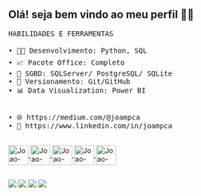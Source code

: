 ## Olá! seja bem vindo ao meu perfil 🐱‍👤
<pre>HABILIDADES E FERRAMENTAS

• 👨‍💻 Desenvolvimento: Python, SQL                               • 🌍 Inglês:           
• 📈 Pacote Office: Completo	                                Leitura/escrita - Intermediário
• 🎲 SGBD: SQLServer/ PostgreSQL/ SQLite                        Conversação - Básico
• 🐾 Versionamento: Git/GitHub                                 
• 📊 Data Visualization: Power BI                               • 🌍 Espanhol:
                                                                Leitura/conversação - Avançado
                                                                Escrita - Avançado
• 🌐 https://medium.com/@joampca
• 🤝 https://www.linkedin.com/in/joampca</pre>
<div align="center">
  <a href="https://github.com/joampca">
</div>
  <div style="display: inline_block"><br>
  <img align="center" alt="Joao-Py"height="40" width="40" src="https://cdn.jsdelivr.net/gh/devicons/devicon/icons/python/python-original.svg" />
  <img align="center" alt="Joao-Py"height="40" width="40" src="https://cdn.jsdelivr.net/gh/devicons/devicon/icons/pandas/pandas-original.svg" />
  <img align="center" alt="Joao-Py"height="40" width="40" src="https://cdn.jsdelivr.net/gh/devicons/devicon/icons/jupyter/jupyter-original.svg" />
  <img align="center" alt="Joao-Py"height="40" width="40" src="https://cdn.jsdelivr.net/gh/devicons/devicon@latest/icons/mysql/mysql-original.svg" />
  <img align="center" alt="Joao-Py"height="40" width="40" src="https://cdn.jsdelivr.net/gh/devicons/devicon@latest/icons/amazonwebservices/amazonwebservices-original-wordmark.svg" />



  
</div>
  
  ##
  
  <div>
  <a href="https://www.linkedin.com/in/joampca/" target="_blank"><img src="https://img.shields.io/badge/LinkedIn-0077B5?style=for-the-badge&logo=linkedin&logoColor=white" target="_blank"></a>
  <a href="http://api.whatsapp.com/send?phone=5541997284887"><img src="https://img.shields.io/badge/WhatsApp-25D366?style=for-the-badge&logo=whatsapp&logoColor=white" target="_blank"></a>
 	<a href="https://medium.com/@joampca"><img src="https://img.shields.io/badge/Medium-12100E?style=for-the-badge&logo=medium&logoColor=white" 
target="_blank"></a>
 <a href="https://open.spotify.com/user/12153814250?si=ejGz5iJmTSqMVJ8c_-j5HQ&nd=1"><img src="https://img.shields.io/badge/Spotify-1ED760?&style=for-the-badge&logo=spotify&logoColor=white" 
target="_blank"></a> 
    

  
